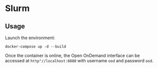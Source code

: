 # Slurm

## Usage

Launch the environment:

    docker-compose up -d --build


Once the container is online, the Open OnDemand interface can be accessed at `http"//localhost:8080` with username `ood` and password `ood`.
